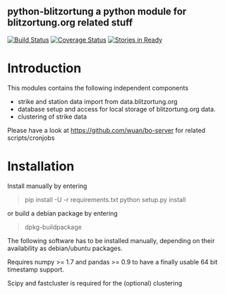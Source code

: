 python-blitzortung a python module for blitzortung.org related stuff
--------------------------------------------------------------------

[![Build Status](https://travis-ci.org/wuan/bo-python.svg?branch=master)](https://travis-ci.org/wuan/bo-python)
[![Coverage Status](https://coveralls.io/repos/wuan/bo-python/badge.svg?branch=master&service=github)](https://coveralls.io/github/wuan/bo-python?branch=master)
[![Stories in Ready](https://badge.waffle.io/wuan/bo-python.svg?label=ready&title=Ready)](http://waffle.io/wuan/bo-python) 

# Introduction

This modules contains the following independent components

* strike and station data import from data.blitzortung.org
* database setup and access for local storage of blitzortung.org data.
* clustering of strike data

Please have a look at https://github.com/wuan/bo-server for related scripts/cronjobs

# Installation

Install manually by entering

> pip install -U -r requirements.txt
> python setup.py install

or build a debian package by entering

> dpkg-buildpackage

The following software has to be installed manually, depending on their availability as debian/ubuntu packages.

Requires numpy >= 1.7 and pandas >= 0.9 to have a finally usable 64 bit timestamp support.

Scipy and fastcluster is required for the (optional) clustering

